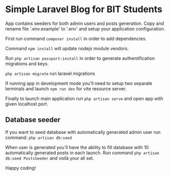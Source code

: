 <h1>Simple Laravel Blog for BIT Students</h1>

App contains seeders for both admin users and posts generation.
Copy and rename file '.env.example' to '.env' and setup your application configuration.

First run command  `composer install` in order to add dependencies.

Command `npm install` will update nodejs module vendors.

Run `php artisan passport:install` in order to generate authentification migrations and keys.

`php artisan migrate` run laravel migrations 

If running app in development mode you'll need to setup two separate terminals and launch `npm run dev` for vite resource server.

Finally to launch main application run `php artisan serve` and open app with given localhost port.

<h2>Database seeder</h2>

If you want to seed database with automatically generated admin user run command:
`php artisan db:seed`

When user is generated you'll have the ability to fill database with 10 automatically generated posts in each launch. 
Run command `php artisan db:seed PostsSeeder` and voilà your all set.

Happy coding!
